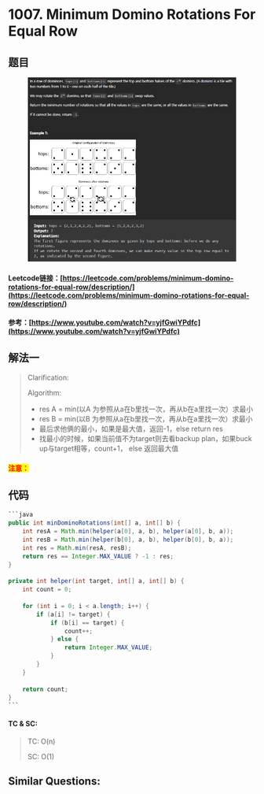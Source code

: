 # 1007. Minimum Domino Rotations For Equal Row

## 题目

<figure><img src="../../.gitbook/assets/image (4) (1) (1) (1) (1) (1) (1) (1) (1) (1) (1) (1) (1) (1) (1).png" alt=""><figcaption></figcaption></figure>

#### Leetcode链接：[https://leetcode.com/problems/minimum-domino-rotations-for-equal-row/description/](https://leetcode.com/problems/minimum-domino-rotations-for-equal-row/description/)

#### 参考：[https://www.youtube.com/watch?v=yjfGwiYPdfc](https://www.youtube.com/watch?v=yjfGwiYPdfc)

## 解法一

> Clarification:&#x20;
>
> Algorithm:&#x20;
>
> * res A = min(以A 为参照从a在b里找一次，再从b在a里找一次）求最小
> * res B = min(以B 为参照从a在b里找一次，再从b在a里找一次）求最小
> * 最后求他俩的最小，如果是最大值，返回-1，else return res
> * 找最小的时候，如果当前值不为target则去看backup plan，如果buck up与target相等，count+1， else 返回最大值

#### <mark style="color:red;">注意：</mark>

## 代码

````java
```java
public int minDominoRotations(int[] a, int[] b) {
    int resA = Math.min(helper(a[0], a, b), helper(a[0], b, a));
    int resB = Math.min(helper(b[0], a, b), helper(b[0], b, a));
    int res = Math.min(resA, resB);
    return res == Integer.MAX_VALUE ? -1 : res;
}

private int helper(int target, int[] a, int[] b) {
    int count = 0;

    for (int i = 0; i < a.length; i++) {
        if (a[i] != target) {
            if (b[i] == target) {
                count++;
            } else {
                return Integer.MAX_VALUE;
            }
        }
    }

    return count;
}
```
````

#### TC & SC:&#x20;

> TC: O(n)
>
> SC: O(1)

## **Similar Questions:**&#x20;
